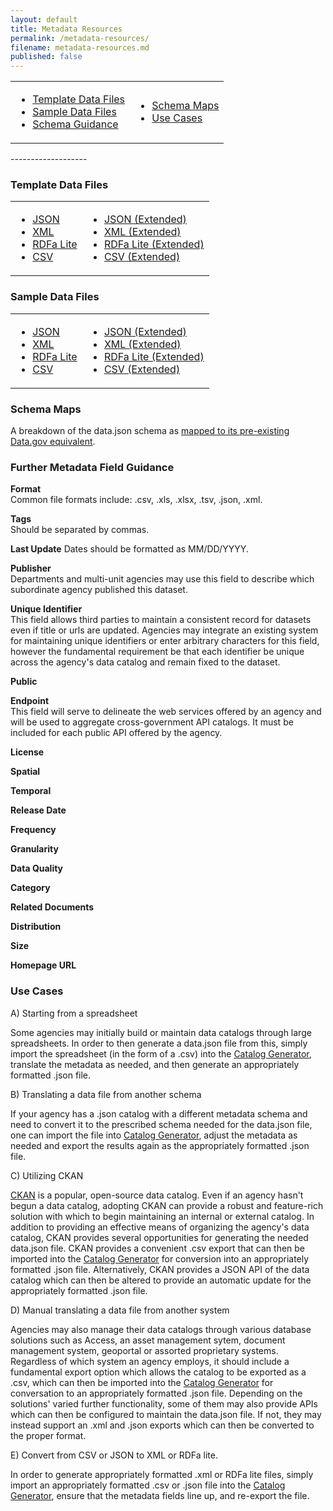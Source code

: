 ```yaml
---
layout: default
title: Metadata Resources
permalink: /metadata-resources/
filename: metadata-resources.md
published: false
---
```


<table width="60%">
<b><tr><td><ul>
<li><a href="#template_data_files">Template Data Files</a></li>
<li><a href="#sample_data_files">Sample Data Files</a></li>
<li><a href="#metadata_field_guidance">Schema Guidance</a></li>
</ul></td>
<td><ul>
<li><a href="#schema_maps">Schema Maps</a></li>
<li><a href="#use_cases">Use Cases</a></li>

</ul></td></tr></b>
</table>
-------------------

### Template Data Files

<table width="60%">
<b><tr><td><ul>
<li><a href="https://raw.github.com/GSA-OCSIT/project-open-data.github.com/gh-pages/assets/catalog-template.json">JSON</a></li>
<li><a href="https://raw.github.com/GSA-OCSIT/project-open-data.github.com/gh-pages/assets/catalog-template.xml">XML</a></li>
<li><a href="https://raw.github.com/GSA-OCSIT/project-open-data.github.com/gh-pages/assets/catalog-template.html">RDFa Lite</a></li>
<li><a href="https://raw.github.com/GSA-OCSIT/project-open-data.github.com/gh-pages/assets/catalog-template.csv">CSV</a></li>
</ul></td>
<td><ul>
<li><a href="https://raw.github.com/GSA-OCSIT/project-open-data.github.com/gh-pages/assets/catalog-template-extended.json">JSON (Extended)</a></li>
<li><a href="https://raw.github.com/GSA-OCSIT/project-open-data.github.com/gh-pages/assets/catalog-template-extended.xml">XML (Extended)</a></li>
<li><a href="https://raw.github.com/GSA-OCSIT/project-open-data.github.com/gh-pages/assets/catalog-template-extended.html">RDFa Lite (Extended)</a></li>
<li><a href="https://raw.github.com/GSA-OCSIT/project-open-data.github.com/gh-pages/assets/catalog-template-extended.csv">CSV (Extended)</a></li>
</ul></td></tr></b>
</table>

### Sample Data Files

<table width="60%">
<b><tr><td><ul>
<li><a href="https://raw.github.com/GSA-OCSIT/project-open-data.github.com/gh-pages/assets/catalog-sample.json">JSON</a></li>
<li><a href="https://raw.github.com/GSA-OCSIT/project-open-data.github.com/gh-pages/assets/catalog-sample.xml">XML</a></li>
<li><a href="https://raw.github.com/GSA-OCSIT/project-open-data.github.com/gh-pages/assets/catalog-sample.html">RDFa Lite</a></li>
<li><a href="https://raw.github.com/GSA-OCSIT/project-open-data.github.com/gh-pages/assets/catalog-sample.csv">CSV</a></li>
</ul></td>
<td><ul>
<li><a href="https://raw.github.com/GSA-OCSIT/project-open-data.github.com/gh-pages/assets/catalog-sample-extended.json">JSON (Extended)</a></li>
<li><a href="https://raw.github.com/GSA-OCSIT/project-open-data.github.com/gh-pages/assets/catalog-sample-extended.xml">XML (Extended)</a></li>
<li><a href="https://raw.github.com/GSA-OCSIT/project-open-data.github.com/gh-pages/assets/catalog-sample-extended.html">RDFa Lite (Extended)</a></li>
<li><a href="https://raw.github.com/GSA-OCSIT/project-open-data.github.com/gh-pages/assets/catalog-sample-extended.csv">CSV (Extended)</a></li>
</ul></td></tr></b>
</table>

### Schema Maps

A breakdown of the data.json schema as [mapped to its pre-existing Data.gov equivalent](data-dot-gov-map).

### Further Metadata Field Guidance

**Format**  
Common file formats include: .csv, .xls, .xlsx, .tsv, .json, .xml.  

**Tags**  
Should be separated by commas.  

**Last Update**
Dates should be formatted as MM/DD/YYYY.  

**Publisher**  
Departments and multi-unit agencies may use this field to describe which subordinate agency published this dataset.  

**Unique Identifier**  
This field allows third parties to maintain a consistent record for datasets even if title or urls are updated.  Agencies may integrate an existing system for maintaining  unique identifiers or enter arbitrary characters for this field, however the fundamental requirement be that each identifier be unique across the agency's data catalog and remain fixed to the dataset.  

**Public**  

**Endpoint**  
This field will serve to delineate the web services offered by an agency and will be used to aggregate cross-government API catalogs.  It must be included for each public API offered by the agency.  

**License**

**Spatial**

**Temporal**

**Release Date**

**Frequency**

**Granularity**

**Data Quality**

**Category**

**Related Documents**

**Distribution**

**Size**

**Homepage URL**















### Use Cases  
  
A) Starting from a spreadsheet

Some agencies may initially build or maintain data catalogs through large spreadsheets.  In order to then generate a data.json file from this, simply import the spreadsheet (in the form of a .csv) into the [Catalog Generator](http://project-open-data.github.com/catalog-generator/), translate the metadata as needed, and then generate an appropriately formatted .json file.  

B) Translating a data file from another schema

If your agency has a .json catalog with a different metadata schema and need to convert it to the prescribed schema needed for the data.json file, one can import the file into [Catalog Generator](http://project-open-data.github.com/catalog-generator/), adjust the metadata as needed and export the results again as the appropriately formatted .json file.  

C) Utilizing CKAN 

[CKAN](http://www.CKAN.org) is a popular, open-source data catalog.  Even if an agency hasn't begun a data catalog, adopting CKAN can provide a robust and feature-rich solution with which to begin maintaining an internal or external catalog.  In addition to providing an effective means of organizing the agency's data catalog, CKAN provides several opportunities for generating the needed data.json file.  CKAN provides a convenient .csv export that can then be imported into the [Catalog Generator](http://project-open-data.github.com/catalog-generator/) for conversion into an appropriately formatted .json file.  Alternatively, CKAN provides a JSON API of the data catalog which can then be altered to provide an automatic update for the appropriately formatted .json file.  

D) Manual translating a data file from another system

Agencies may also manage their data catalogs through various database solutions such as Access, an asset management sytem, document management system, geoportal or assorted proprietary systems.  Regardless of which system an agency employs, it should include a fundamental export option which allows the catalog to be exported as a .csv, which can then be imported into the [Catalog Generator](http://project-open-data.github.com/catalog-generator/) for conversation to an appropriately formatted .json file.  Depending on the solutions' varied further functionality, some of them may also provide APIs which can then be configured to maintain the data.json file.  If not, they may instead support an .xml and .json exports which can then be converted to the proper format.

E) Convert from CSV or JSON to XML or RDFa lite.  

In order to generate appropriately formatted .xml or RDFa lite files, simply import an appropriately formatted .csv or .json file into the [Catalog Generator](http://project-open-data.github.com/catalog-generator/), ensure that the metadata fields line up, and re-export the file.